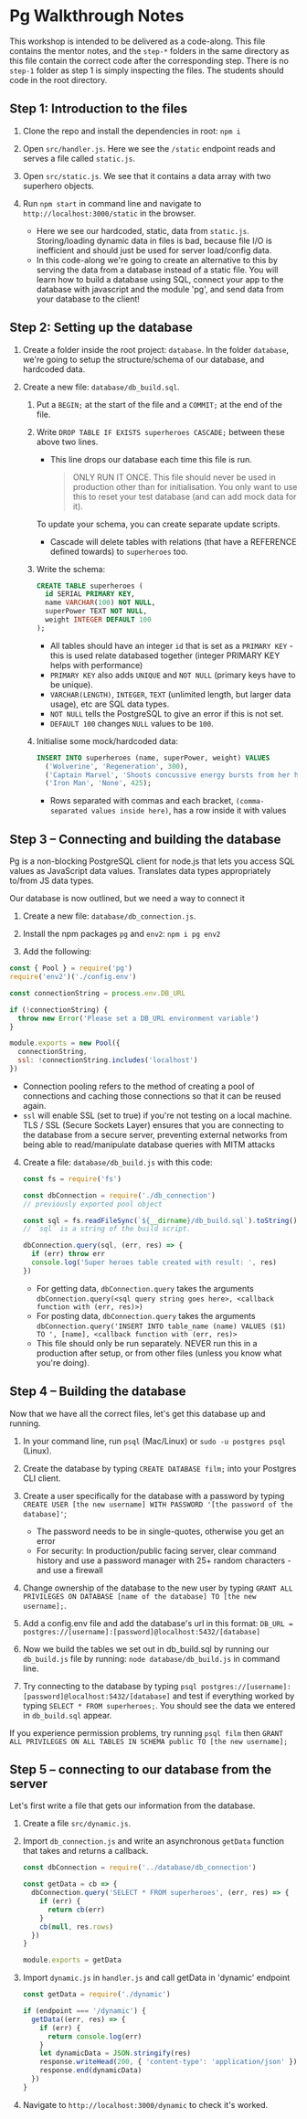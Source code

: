 # Pg Walkthrough Notes

This workshop is intended to be delivered as a code-along. This file contains the mentor notes, and the `step-*` folders in the same directory as this file contain the correct code after the corresponding step. There is no `step-1` folder as step 1 is simply inspecting the files. The students should code in the root directory.

## Step 1: Introduction to the files

1. Clone the repo and install the dependencies in root: `npm i`

2. Open `src/handler.js`. Here we see the `/static` endpoint reads and serves a file called `static.js`.

3. Open `src/static.js`. We see that it contains a data array with two superhero objects.

4. Run `npm start` in command line and navigate to `http://localhost:3000/static` in the browser.
   - Here we see our hardcoded, static, data from `static.js`. Storing/loading dynamic data in files is bad, because file I/O is inefficient and should just be used for server load/config data.
   - In this code-along we're going to create an alternative to this by serving the data from a database instead of a static file. You will learn how to build a database using SQL, connect your app to the database with javascript and the module 'pg', and send data from your database to the client!

## Step 2: Setting up the database

1. Create a folder inside the root project: `database`. In the folder `database`, we're going to setup the structure/schema of our database, and hardcoded data.

2. Create a new file: `database/db_build.sql`.

   1. Put a `BEGIN;` at the start of the file and a `COMMIT;` at the end of the file.

   2. Write `DROP TABLE IF EXISTS superheroes CASCADE;` between these above two lines.

      - This line drops our database each time this file is run.
        > ONLY RUN IT ONCE. This file should never be used in production other than for initialisation. You only want to use this to reset your test database (and can add mock data for it).

      To update your schema, you can create separate update scripts.

      - Cascade will delete tables with relations (that have a REFERENCE defined towards) to `superheroes` too.

   3. Write the schema:

      ```sql
      CREATE TABLE superheroes (
        id SERIAL PRIMARY KEY,
        name VARCHAR(100) NOT NULL,
        superPower TEXT NOT NULL,
        weight INTEGER DEFAULT 100
      );
      ```

      - All tables should have an integer `id` that is set as a `PRIMARY KEY` - this is used relate databased together (integer PRIMARY KEY helps with performance)
      - `PRIMARY KEY` also adds `UNIQUE` and `NOT NULL` (primary keys have to be unique).
      - `VARCHAR(LENGTH)`, `INTEGER`, `TEXT` (unlimited length, but larger data usage), etc are SQL data types.
      - `NOT NULL` tells the PostgreSQL to give an error if this is not set.
      - `DEFAULT 100` changes `NULL` values to be `100`.

   4. Initialise some mock/hardcoded data:

      ```sql
      INSERT INTO superheroes (name, superPower, weight) VALUES
        ('Wolverine', 'Regeneration', 300),
        ('Captain Marvel', 'Shoots concussive energy bursts from her hands', 165),
        ('Iron Man', 'None', 425);
      ```

      - Rows separated with commas and each bracket, `(comma-separated values inside here)`, has a row inside it with values

## Step 3 – Connecting and building the database

Pg is a non-blocking PostgreSQL client for node.js that lets you access SQL values as JavaScript data values. Translates data types appropriately to/from JS data types.

Our database is now outlined, but we need a way to connect it

1. Create a new file: `database/db_connection.js`.

2. Install the npm packages `pg` and `env2`: `npm i pg env2`

3. Add the following:

```js
const { Pool } = require('pg')
require('env2')('./config.env')

const connectionString = process.env.DB_URL

if (!connectionString) {
  throw new Error('Please set a DB_URL environment variable')
}

module.exports = new Pool({
  connectionString,
  ssl: !connectionString.includes('localhost')
})
```

- Connection pooling refers to the method of creating a pool of connections and caching those connections so that it can be reused again.
- `ssl` will enable SSL (set to true) if you're not testing on a local machine. TLS / SSL (Secure Sockets Layer) ensures that you are connecting to the database from a secure server, preventing external networks from being able to read/manipulate database queries with MITM attacks

4. Create a file: `database/db_build.js` with this code:

   ```js
   const fs = require('fs')

   const dbConnection = require('./db_connection')
   // previously exported pool object

   const sql = fs.readFileSync(`${__dirname}/db_build.sql`).toString()
   // `sql` is a string of the build script.

   dbConnection.query(sql, (err, res) => {
     if (err) throw err
     console.log('Super heroes table created with result: ', res)
   })
   ```

   - For getting data, `dbConnection.query` takes the arguments `dbConnection.query(<sql query string goes here>, <callback function with (err, res)>)`
   - For posting data, `dbConnection.query` takes the arguments `dbConnection.query('INSERT INTO table_name (name) VALUES ($1) TO ', [name], <callback function with (err, res)>`
   - This file should only be run separately. NEVER run this in a production after setup, or from other files (unless you know what you're doing).

## Step 4 – Building the database

Now that we have all the correct files, let's get this database up and running.

1. In your command line, run `psql` (Mac/Linux) or `sudo -u postgres psql` (Linux).

2. Create the database by typing `CREATE DATABASE film;` into your Postgres CLI client.

3. Create a user specifically for the database with a password by typing `CREATE USER [the new username] WITH PASSWORD '[the password of the database]'`;

   - The password needs to be in single-quotes, otherwise you get an error
   - For security: In production/public facing server, clear command history and use a password manager with 25+ random characters - and use a firewall

4. Change ownership of the database to the new user by typing `GRANT ALL PRIVILEGES ON DATABASE [name of the database] TO [the new username];`.

5. Add a config.env file and add the database's url in this format: `DB_URL = postgres://[username]:[password]@localhost:5432/[database]`

6. Now we build the tables we set out in db_build.sql by running our `db_build.js` file by running: `node database/db_build.js` in command line.

7. Try connecting to the database by typing `psql postgres://[username]:[password]@localhost:5432/[database]` and test if everything worked by typing `SELECT * FROM superheroes;`. You should see the data we entered in `db_build.sql` appear.

If you experience permission problems, try running `psql film` then `GRANT ALL PRIVILEGES ON ALL TABLES IN SCHEMA public TO [the new username];`

## Step 5 – connecting to our database from the server

Let's first write a file that gets our information from the database.

1. Create a file `src/dynamic.js`.

2. Import `db_connection.js` and write an asynchronous `getData` function that takes and returns a callback.

   ```js
   const dbConnection = require('../database/db_connection')

   const getData = cb => {
     dbConnection.query('SELECT * FROM superheroes', (err, res) => {
       if (err) {
         return cb(err)
       }
       cb(null, res.rows)
     })
   }

   module.exports = getData
   ```

3. Import `dynamic.js` in `handler.js` and call getData in 'dynamic' endpoint

   ```js
   const getData = require('./dynamic')

   if (endpoint === '/dynamic') {
     getData((err, res) => {
       if (err) {
         return console.log(err)
       }
       let dynamicData = JSON.stringify(res)
       response.writeHead(200, { 'content-type': 'application/json' })
       response.end(dynamicData)
     })
   }
   ```

4. Navigate to `http://localhost:3000/dynamic` to check it's worked.
